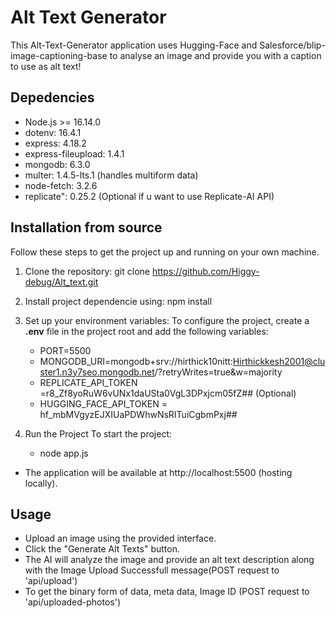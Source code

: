# Alt Text Generator

This Alt-Text-Generator application uses Hugging-Face and 
Salesforce/blip-image-captioning-base to analyse an image and provide you with a caption to use as alt text!

## Depedencies
* Node.js >= 16.14.0
* dotenv: 16.4.1
* express: 4.18.2
* express-fileupload: 1.4.1
* mongodb: 6.3.0             
* multer: 1.4.5-lts.1   (handles multiform data)
* node-fetch: 3.2.6
* replicate": 0.25.2  (Optional if u want to use Replicate-AI API)

## Installation from source

Follow these steps to get the project up and running on your own machine.

1. Clone the repository:
   git clone https://github.com/Higgy-debug/Alt_text.git
   
2. Install project dependencie using:
   npm install

3. Set up your environment variables:
   To configure the project, create a **.env** file in the project root and add the following variables:

   * PORT=5500
   * MONGODB_URI=mongodb+srv://hirthick10nitt:Hirthickkesh2001@cluster1.n3y7seo.mongodb.net/?retryWrites=true&w=majority
   * REPLICATE_API_TOKEN =r8_Zf8yoRuW6vUNx1daUSta0VgL3DPxjcm05fZ## (Optional)
   * HUGGING_FACE_API_TOKEN = hf_mbMVgyzEJXIUaPDWhwNsRITuiCgbmPxj##
   
5. Run the Project
  To start the project:
    * node app.js

- The application will be available at http://localhost:5500 (hosting locally).

## Usage
- Upload an image using the provided interface.
- Click the "Generate Alt Texts" button.
- The AI will analyze the image and provide an alt text description along with the Image Upload Successfull message(POST request to 'api/upload')
- To get the binary form of data, meta data, Image ID (POST request to 'api/uploaded-photos')


